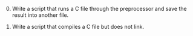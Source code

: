 0. Write a script that runs a C file through the preprocessor and save the result into another file.

1. Write a script that compiles a C file but does not link.
